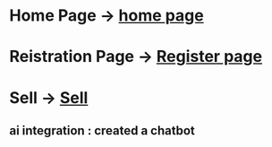 # Home Page -> [home page](https://b_bgsjya9lmh8.v0.build/)

# Reistration Page -> [Register page]([https://b_bgsjya9lmh8.v0.build/](https://b_shw0cskyvpd.v0.build/))

# Sell -> [Sell](https://9xmofquon1j.v0.build/)


## ai integration : created a chatbot 
